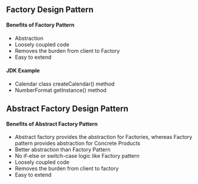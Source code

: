 ## Factory Design Pattern

#### Benefits of Factory Pattern
- Abstraction
- Loosely coupled code
- Removes the burden from client to Factory 
- Easy to extend

#### JDK Example
- Calendar class createCalendar() method
- NumberFormat getInstance() method

## Abstract Factory Design Pattern

#### Benefits of Abstract Factory Pattern
- Abstract factory provides the abstraction for Factories, whereas Factory pattern provides abstraction for Concrete Products
- Better abstraction than Factory Pattern
- No if-else or switch-case logic like Factory pattern
- Loosely coupled code
- Removes the burden from client to factory
- Easy to extend
